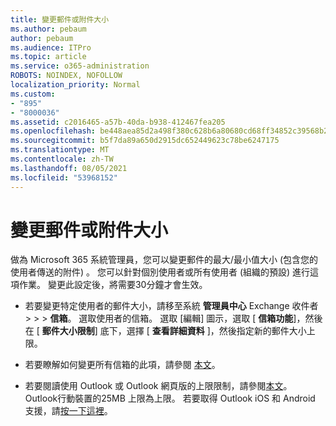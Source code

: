 ```yaml
---
title: 變更郵件或附件大小
ms.author: pebaum
author: pebaum
ms.audience: ITPro
ms.topic: article
ms.service: o365-administration
ROBOTS: NOINDEX, NOFOLLOW
localization_priority: Normal
ms.custom:
- "895"
- "8000036"
ms.assetid: c2016465-a57b-40da-b938-412467fea205
ms.openlocfilehash: be448aea85d2a498f380c628b6a80680cd68ff34852c39568b227ede3f1c2c24
ms.sourcegitcommit: b5f7da89a650d2915dc652449623c78be6247175
ms.translationtype: MT
ms.contentlocale: zh-TW
ms.lasthandoff: 08/05/2021
ms.locfileid: "53968152"
---
```

# <a name="changing-message-or-attachment-size"></a>變更郵件或附件大小

做為 Microsoft 365 系統管理員，您可以變更郵件的最大/最小值大小 (包含您的使用者傳送的附件) 。 您可以針對個別使用者或所有使用者 (組織的預設) 進行這項作業。 變更此設定後，將需要30分鐘才會生效。
  
- 若要變更特定使用者的郵件大小，請移至系統 **管理員中心** Exchange 收件者 \>  \>  \> **信箱**。 選取使用者的信箱。 選取 [編輯] 圖示，選取 [ **信箱功能**]，然後在 [ **郵件大小限制**] 底下，選擇 [ **查看詳細資料** ]，然後指定新的郵件大小上限。

- 若要瞭解如何變更所有信箱的此項，請參閱 [本文](https://www.microsoft.com/microsoft-365/blog/2015/04/15/office-365-now-supports-larger-email-messages-up-to-150-mb/)。

- 若要閱讀使用 Outlook 或 Outlook 網頁版的上限限制，請參閱[本文](https://technet.microsoft.com/library/exchange-online-limits.aspx#MessageLimits)。 Outlook行動裝置的25MB 上限為上限。 若要取得 Outlook iOS 和 Android 支援，請[按一下這裡](https://support.office.com/article/Get-in-app-help-for-Outlook-for-iOS-and-Android-218a22d1-9fa5-4889-b689-de1c63493243)。
